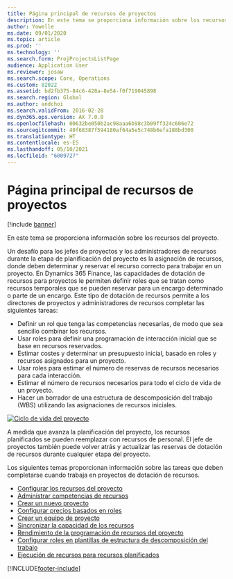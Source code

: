 ```yaml
---
title: Página principal de recursos de proyectos
description: En este tema se proporciona información sobre los recursos del proyecto.
author: Yowelle
ms.date: 09/01/2020
ms.topic: article
ms.prod: ''
ms.technology: ''
ms.search.form: ProjProjectsListPage
audience: Application User
ms.reviewer: josaw
ms.search.scope: Core, Operations
ms.custom: 82022
ms.assetid: bd2fb375-84c6-428a-8e54-f0f719045898
ms.search.region: Global
ms.author: andchoi
ms.search.validFrom: 2016-02-28
ms.dyn365.ops.version: AX 7.0.0
ms.openlocfilehash: 00632be050b2ac98aaa6b98c3b09ff324c606e72
ms.sourcegitcommit: 40f68387f594180af64a5e5c748b6efa188bd300
ms.translationtype: HT
ms.contentlocale: es-ES
ms.lasthandoff: 05/10/2021
ms.locfileid: "6009727"
---
```

# <a name="project-resourcing-home-page"></a>Página principal de recursos de proyectos

[!include [banner](../includes/banner.md)]

En este tema se proporciona información sobre los recursos del proyecto.

Un desafío para los jefes de proyectos y los administradores de recursos durante la etapa de planificación del proyecto es la asignación de recursos, donde deben determinar y reservar el recurso correcto para trabajar en un proyecto. En Dynamics 365 Finance, las capacidades de dotación de recursos para proyectos le permiten definir roles que se tratan como recursos temporales que se pueden reservar para un encargo determinado o parte de un encargo. Este tipo de dotación de recursos permite a los directores de proyectos y administradores de recursos completar las siguientes tareas:

- Definir un rol que tenga las competencias necesarias, de modo que sea sencillo combinar los recursos.
- Usar roles para definir una programación de interacción inicial que se base en recursos reservados.
- Estimar costes y determinar un presupuesto inicial, basado en roles y recursos asignados para un proyecto.
- Usar roles para estimar el número de reservas de recursos necesarios para cada interacción.
- Estimar el número de recursos necesarios para todo el ciclo de vida de un proyecto.
- Hacer un borrador de una estructura de descomposición del trabajo (WBS) utilizando las asignaciones de recursos iniciales.

[![Ciclo de vida del proyecto](./media/projectresourcing02-1024x812.jpg)](./media/projectresourcing02.jpg)

A medida que avanza la planificación del proyecto, los recursos planificados se pueden reemplazar con recursos de personal. El jefe de proyectos también puede volver atrás y actualizar las reservas de dotación de recursos durante cualquier etapa del proyecto.

Los siguientes temas proporcionan información sobre las tareas que deben completarse cuando trabaja en proyectos de dotación de recursos.

- [Configurar los recursos del proyecto](set-up-project-resources.md)
- [Administrar competencias de recursos](manage-resource-competencies.md)
- [Crear un nuevo proyecto](create-new-project.md)
- [Configurar precios basados en roles](set-up-role-based-pricing.md)
- [Crear un equipo de proyecto](create-project-team.md)
- [Sincronizar la capacidad de los recursos](synchronize-resource-capacity.md)
- [Rendimiento de la programación de recursos del proyecto](project-scheduling-performance.md)
- [Configurar roles en plantillas de estructura de descomposición del trabajo](set-up-roles-wbs-template.md)
- [Ejecución de recursos para recursos planificados](resource-fulfillment-planned-resources.md)


[!INCLUDE[footer-include](../includes/footer-banner.md)]